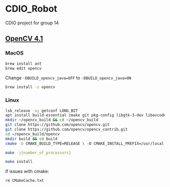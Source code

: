 # CDIO_Robot
CDIO project for group 14


## [OpenCV 4.1](https://opencv-java-tutorials.readthedocs.io/en/latest/01-installing-opencv-for-java.html)

### MacOS
```bash
brew install ant
brew edit opencv
```
Change `-DBUILD_opencv_java=OFF` to `-DBUILD_opencv_java=ON`

```bash
brew install -s opencv
```

### Linux
```bash
lsb_release -a; getconf LONG_BIT
apt install build-essential cmake git pkg-config libgtk-3-dev libavcodec-dev libavformat-dev libswscale-dev libv4l-dev libxvidcore-dev libx264-dev libjpeg-dev libpng-dev libtiff-dev gfortran openexr python3-dev python3-numpy libtbb2 libtbb-dev libdc1394-22-dev -y
mkdir ~/opencv_build && cd ~/opencv_build
git clone https://github.com/opencv/opencv.git
git clone https://github.com/opencv/opencv_contrib.git
cd ~/opencv_build/opencv
mkdir build && cd build
cmake -D CMAKE_BUILD_TYPE=RELEASE \ -D CMAKE_INSTALL_PREFIX=/usr/local \ -D INSTALL_C_EXAMPLES=ON \ -D INSTALL_PYTHON_EXAMPLES=ON \ -D OPENCV_EXTRA_MODULES_PATH=~/opencv_build/opencv_contrib/modules \ -D BUILD_EXAMPLES=ON ..
```

```bash
make -j{number_of_processors}
```

```bash
make install
```

If issues with cmake:
```bash
rm CMakeCache.txt
```
